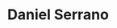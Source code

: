 ---
# Display name
title: Daniel Serrano

# Is this the primary user of the site?
superuser: true

# Role/position/tagline
role: 

# Organizations/Affiliations to show in About widget
organizations:
- name: University of Maryland, College Park
  url: https://umd.edu

# Short bio (displayed in user profile at end of posts)
bio: 

# Interests to show in About widget
interests:


# Education to show in About widget
education:
  courses:
  - course: 
    institution: 
    year: 
  - course: 
    institution: 
    year: 
  - course:
    institution:
    year: 

# Social/Academic Networking
# For available icons, see: https://sourcethemes.com/academic/docs/page-builder/#icons
#   For an email link, use "fas" icon pack, "envelope" icon, and a link in the
#   form "mailto:your-email@example.com" or "/#contact" for contact widget.
social:
- icon: globe
  icon_pack: fas
  link: 'https://dsvolpe.github.io/'
- icon: envelope
  icon_pack: fas
  link: 'mailto:dsvolpe@umd.edu'
- icon: linkedin
  icon_pack: fab
  link: 'https://www.linkedin.com/in/dsvolpe/'
- icon: google-scholar
  icon_pack: ai
  link: https://scholar.google.com/citations?user=mxAIgvkAAAAJ&hl=en&oi=ao
- icon: github
  icon_pack: fab
  link: https://github.com/dsvolpe
# - icon: orcid
#   icon_pack: fab
#   link: https://orcid.org/0000-0001-7896-6268
- icon: twitter
  icon_pack: fab
  link: https://twitter.com/rostrosfisicos


# Link to a PDF of your resume/CV.
# To use: copy your resume to `static/media/resume.pdf`, enable `ai` icons in `params.toml`, 
# and uncomment the lines below.
# - icon: cv
#   icon_pack: ai
#   link: media/resume.pdf

# Enter email to display Gravatar (if Gravatar enabled in Config)
email: "dsvolpe@umd.edu"

# Highlight the author in author lists? (true/false)
highlight_name: true

user_groups:
- PIs
---